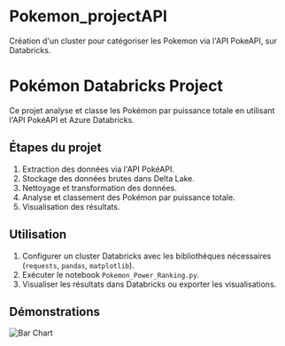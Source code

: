 # Pokemon_projectAPI
Création d'un cluster pour catégoriser les Pokemon via l'API PokeAPI, sur Databricks.

# Pokémon Databricks Project

Ce projet analyse et classe les Pokémon par puissance totale en utilisant l'API PokéAPI et Azure Databricks.

## Étapes du projet

1. Extraction des données via l'API PokéAPI.
2. Stockage des données brutes dans Delta Lake.
3. Nettoyage et transformation des données.
4. Analyse et classement des Pokémon par puissance totale.
5. Visualisation des résultats.

## Utilisation

1. Configurer un cluster Databricks avec les bibliothèques nécessaires (`requests`, `pandas`, `matplotlib`).
2. Exécuter le notebook `Pokemon_Power_Ranking.py`.
3. Visualiser les résultats dans Databricks ou exporter les visualisations.

## Démonstrations

![Bar Chart](chemin/vers/visualisation.png)
